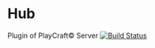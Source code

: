 Hub
===

Plugin of PlayCraft© Server
[![Build Status](http://i.imgur.com/7gGQZFy.png)](http://www.spigotmc.org/resources/hub.1095/download?version=5181)
